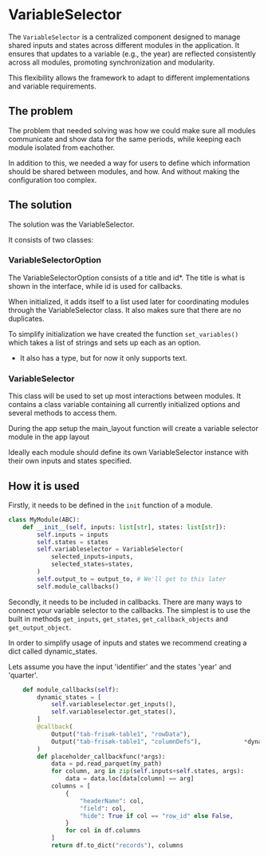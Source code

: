 # VariableSelector

The `VariableSelector` is a centralized component designed to manage shared inputs and states across different modules in the application. It ensures that updates to a variable (e.g., the year) are reflected consistently across all modules, promoting synchronization and modularity.

This flexibility allows the framework to adapt to different implementations and variable requirements.

## The problem

The problem that needed solving was how we could make sure all modules communicate and show data for the same periods, while keeping each module isolated from eachother.

In addition to this, we needed a way for users to define which information should be shared between modules, and how. And without making the configuration too complex.

## The solution

The solution was the VariableSelector.

It consists of two classes:

### VariableSelectorOption

The VariableSelectorOption consists of a title and id*. The title is what is shown in the interface, while id is used for callbacks.

When initialized, it adds itself to a list used later for coordinating modules through the VariableSelector class. It also makes sure that there are no duplicates.

To simplify initialization we have created the function `set_variables()` which takes a list of strings and sets up each as an option.

* It also has a type, but for now it only supports text.

### VariableSelector

This class will be used to set up most interactions between modules. It contains a class variable containing all currently initialized options and several methods to access them.

During the app setup the main_layout function will create a variable selector module in the app layout

Ideally each module should define its own VariableSelector instance with their own inputs and states specified.

## How it is used

Firstly, it needs to be defined in the `init` function of a module.

```python
class MyModule(ABC):
    def __init__(self, inputs: list[str], states: list[str]):
        self.inputs = inputs
        self.states = states
        self.variableselector = VariableSelector(
            selected_inputs=inputs,
            selected_states=states,
        )
        self.output_to = output_to, # We'll get to this later
        self.module_callbacks()
```

Secondly, it needs to be included in callbacks. There are many ways to connect your variable selector to the callbacks. The simplest is to use the built in methods `get_inputs`, `get_states`, `get_callback_objects` and `get_output_object`.

In order to simplify usage of inputs and states we recommend creating a dict called dynamic_states.

Lets assume you have the input 'identifier' and the states 'year' and 'quarter'.

```python
    def module_callbacks(self):
        dynamic_states = [
            self.variableselector.get_inputs(),
            self.variableselector.get_states(),
        ]
        @callback(
            Output("tab-frisøk-table1", "rowData"),
            Output("tab-frisøk-table1", "columnDefs"),            *dynamic_states
        )
        def placeholder_callbackfunc(*args):
            data = pd.read_parquet(my_path)
            for column, arg in zip(self.inputs+self.states, args):
                data = data.loc[data[column] == arg]
            columns = [
                {
                    "headerName": col,
                    "field": col,
                    "hide": True if col == "row_id" else False,
                }
                for col in df.columns
            ]
            return df.to_dict("records"), columns
```
